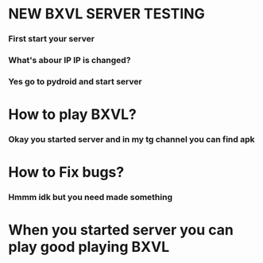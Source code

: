 #   NEW BXVL SERVER TESTING
###   First start your server
###   What's abour IP IP is changed?
###  Yes go to pydroid and start server
#   How to play BXVL?
###  Okay you started server and in my tg channel you can find apk
#   How to Fix bugs?
###   Hmmm idk but you need made something 
#   When you started server you can play good playing BXVL
